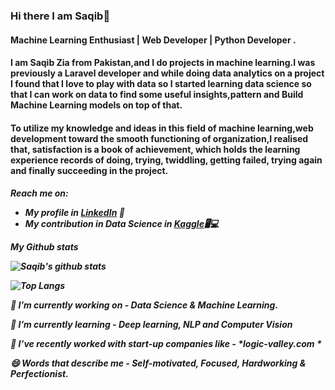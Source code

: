 ### Hi there I am Saqib👋

<h4>Machine Learning Enthusiast |  Web Developer | Python Developer .</h4>

<h4>I am Saqib Zia from Pakistan,and I do projects in machine learning.I was previously a Laravel developer and while doing data analytics on a project I found that I love to play with data so I started learning data science so that I can work on data to find some useful insights,pattern and Build Machine Learning models on top of that.</h4>

<h4>To utilize my knowledge and ideas in this field of machine learning,web development toward the smooth functioning of organization,I realised that, satisfaction is a book of achievement, which holds the learning experience records of doing, trying, twiddling, getting failed, trying again and finally succeeding in the project.</h4>

<h5>Reach me on:
  
- My profile in <a href="https://www.linkedin.com/in/saqibziaabbasi/">LinkedIn</a> 💼 
- My contribution in Data Science in <a href="https://www.kaggle.com/saqibzia">Kaggle</a>🖥💻

*My Github stats*

![Saqib's github stats](https://github-readme-stats.vercel.app/api?username=saqibzia-dev&show_icons=true&theme=radical)


![Top Langs](https://github-readme-stats.vercel.app/api/top-langs/?username=saqibzia-dev&layout=compact&show_icons=true&theme=radical)


🔭 I’m currently working on - *Data Science & Machine Learning.*

🌱 I’m currently learning - *Deep learning, NLP and Computer Vision*

👯 I’ve recently worked with start-up companies like - *logic-valley.com *

😄 Words that describe me - *Self-motivated, Focused, Hardworking & Perfectionist.*

